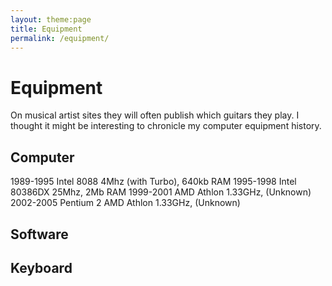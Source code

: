 ```yaml
---
layout: theme:page
title: Equipment
permalink: /equipment/
---
```

# Equipment #
On musical artist sites they will often publish which guitars they play. I thought it might be interesting to chronicle my computer equipment history.

## Computer ##
1989-1995 Intel 8088 4Mhz (with Turbo), 640kb RAM
1995-1998 Intel 80386DX 25Mhz, 2Mb RAM
1999-2001 AMD Athlon 1.33GHz, (Unknown)
2002-2005 Pentium 2 AMD Athlon 1.33GHz, (Unknown)

## Software ##


## Keyboard ##
